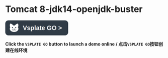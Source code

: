 # Tomcat 8-jdk14-openjdk-buster

<a href="https://www.vsplate.com/?docker-compose=https://github.com/vsplate/dcenvs/tomcat/8-jdk14-openjdk-buster"><img alt="VSPLATE GO" src="https://raw.githubusercontent.com/vsplate/images/master/vsgo_btn.png" width="200px"></a>

**Click the `VSPLATE GO` button to launch a demo online / 点击`VSPLATE GO`按钮创建在线环境**